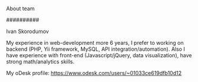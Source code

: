 About team


##########

Ivan Skorodumov<br>

My experience in web-development more 6 years, 
I prefer to working on backend (PHP, Yii framework, MySQL, API integration/automation). 
Also I have experience with front-end (Javascript/jQuery, data visualization), 
have strong math/analytics skills.

My oDesk profile: https://www.odesk.com/users/~01033ce619dfb10d12

